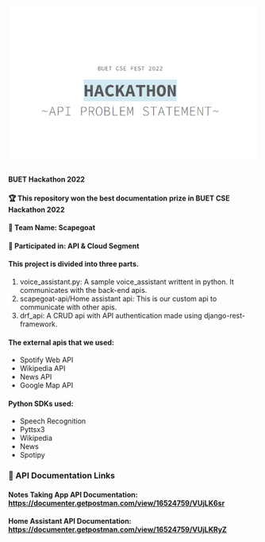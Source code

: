 ![Hackathon image](hack.png)

#### BUET Hackathon 2022
#### 🏆 This repository won the best documentation prize in BUET CSE Hackathon 2022
#### 🤞 Team Name: Scapegoat 
#### 💪 Participated in: API & Cloud Segment 

#### This project is divided into three parts.

1. voice_assistant.py: A sample voice_assistant writtent in python. It communicates with the back-end apis.
2. scapegoat-api/Home assistant api: This is our custom api to communicate with other apis.
3. drf_api: A CRUD api with API authentication made using django-rest-framework.

#### The external apis that we used: 
- Spotify Web API
- Wikipedia API
- News API
- Google Map API

#### Python SDKs used:
- Speech Recognition
- Pyttsx3
- Wikipedia
- News 
- Spotipy


### 📃 API Documentation Links 

#### Notes Taking App API Documentation: https://documenter.getpostman.com/view/16524759/VUjLK6sr
#### Home Assistant API Documentation: https://documenter.getpostman.com/view/16524759/VUjLKRyZ
